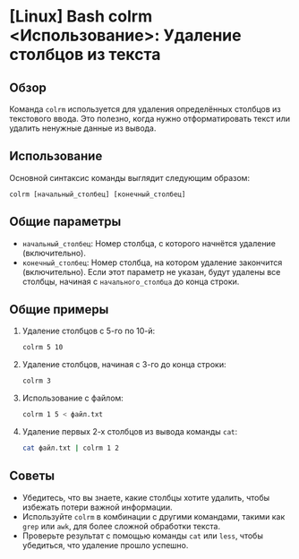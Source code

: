 # [Linux] Bash colrm <Использование>: Удаление столбцов из текста

## Обзор
Команда `colrm` используется для удаления определённых столбцов из текстового ввода. Это полезно, когда нужно отформатировать текст или удалить ненужные данные из вывода.

## Использование
Основной синтаксис команды выглядит следующим образом:

```
colrm [начальный_столбец] [конечный_столбец]
```

## Общие параметры
- `начальный_столбец`: Номер столбца, с которого начнётся удаление (включительно).
- `конечный_столбец`: Номер столбца, на котором удаление закончится (включительно). Если этот параметр не указан, будут удалены все столбцы, начиная с `начального_столбца` до конца строки.

## Общие примеры
1. Удаление столбцов с 5-го по 10-й:
   ```bash
   colrm 5 10
   ```

2. Удаление столбцов, начиная с 3-го до конца строки:
   ```bash
   colrm 3
   ```

3. Использование с файлом:
   ```bash
   colrm 1 5 < файл.txt
   ```

4. Удаление первых 2-х столбцов из вывода команды `cat`:
   ```bash
   cat файл.txt | colrm 1 2
   ```

## Советы
- Убедитесь, что вы знаете, какие столбцы хотите удалить, чтобы избежать потери важной информации.
- Используйте `colrm` в комбинации с другими командами, такими как `grep` или `awk`, для более сложной обработки текста.
- Проверьте результат с помощью команды `cat` или `less`, чтобы убедиться, что удаление прошло успешно.